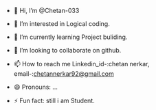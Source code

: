 - 👋 Hi, I’m @Chetan-033
- 👀 I’m interested in Logical coding.
- 🌱 I’m currently learning Project buliding.
- 💞️ I’m looking to collaborate on github.
- 📫 How to reach me Linkedin_id-:chetan nerkar, email-:chetannerkar92@gmail.com
  
- 😄 Pronouns: ...
- ⚡ Fun fact: still i am Student.

<!---
Chetan-033/Chetan-033 is a ✨ special ✨ repository because its `README.md` (this file) appears on your GitHub profile.
You can click the Preview link to take a look at your changes.
--->
